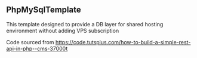 ## PhpMySqlTemplate

This template designed to provide a DB layer for shared hosting environment without adding VPS subscription

Code sourced from https://code.tutsplus.com/how-to-build-a-simple-rest-api-in-php--cms-37000t